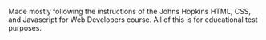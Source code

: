 Made mostly following the instructions of the Johns Hopkins HTML, CSS, and Javascript for Web Developers course. All of this is for educational test purposes.
